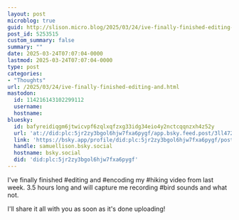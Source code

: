 ```yaml
---
layout: post
microblog: true
guid: http://slison.micro.blog/2025/03/24/ive-finally-finished-editing-and.html
post_id: 5253515
custom_summary: false
summary: ""
date: 2025-03-24T07:07:04-0000
lastmod: 2025-03-24T07:07:04-0000
type: post
categories:
- "Thoughts"
url: /2025/03/24/ive-finally-finished-editing-and.html
mastodon:
  id: 114216143102299112
  username: 
  hostname: 
bluesky:
  id: bafyreidiqgm6jtwicvpf6zqlxqfzxg33idg34eio4y2nctcqqnzxh4z52y
  url: 'at://did:plc:5jr2zy3bgol6hjw7fxa6pygf/app.bsky.feed.post/3ll472kjhkf2e'
  link: 'https://bsky.app/profile/did:plc:5jr2zy3bgol6hjw7fxa6pygf/post/3ll472kjhkf2e'
  handle: samuellison.bsky.social
  hostname: bsky.social
  did: 'did:plc:5jr2zy3bgol6hjw7fxa6pygf'
---
```

I've finally finished #editing  and #encoding my #hiking video from last week. 3.5 hours long and will capture me recording #bird sounds and what not.

I'll share it all with you as soon as it's done uploading!
